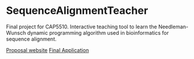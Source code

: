 # SequenceAlignmentTeacher
Final project for CAP5510. Interactive teaching tool to learn the Needleman-Wunsch dynamic programming algorithm used in bioinformatics for sequence alignment.

[Proposal website](https://sites.google.com/site/cap5510fa15/)
[Final Application](https://cise.ufl.edu/~snair/SequenceAlignmentTeacher/#/home)
